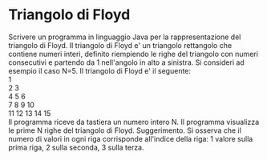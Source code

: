 # Triangolo di Floyd
Scrivere un programma in linguaggio Java per la rappresentazione del triangolo di Floyd. Il
triangolo di Floyd e' un triangolo rettangolo che contiene numeri interi, definito riempiendo
le righe del triangolo con numeri consecutivi e partendo da 1 nell'angolo in alto a
sinistra.
Si consideri ad esempio il caso N=5. Il triangolo di Floyd e' il seguente:<br>
1
<br>2 3
<br>4 5 6
<br>7 8 9 10
<br>11 12 13 14 15
<br>Il programma riceve da tastiera un numero intero N. Il programma visualizza le prime
N righe del triangolo di Floyd.
Suggerimento. Si osserva che il numero di valori in ogni riga corrisponde all'indice della
riga: 1 valore sulla prima riga, 2 sulla seconda, 3 sulla terza.
